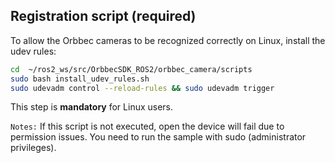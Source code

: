## Registration script (required)

To allow the Orbbec cameras to be recognized correctly on Linux, install the udev rules:

```bash
cd  ~/ros2_ws/src/OrbbecSDK_ROS2/orbbec_camera/scripts
sudo bash install_udev_rules.sh
sudo udevadm control --reload-rules && sudo udevadm trigger
```

This step is **mandatory** for Linux users.

`Notes:` If this script is not executed, open the device will fail due to permission issues. You need to run the sample with sudo (administrator privileges).
